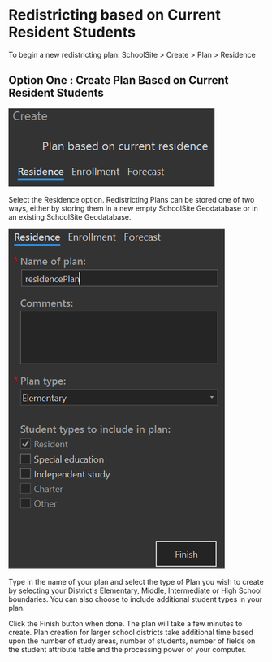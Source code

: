 # Redistricting based on Current Resident Students
To begin a new redistricting plan: SchoolSite > Create > Plan > Residence

## Option One : Create Plan Based on Current Resident Students
![Residence](planImages/residence.png)

Select the Residence option. Redistricting Plans can be stored one of two ways, either by storing them in a new empty SchoolSite Geodatabase or in an existing SchoolSite Geodatabase.

![residencePlan](planImages/residencePlan.png)

Type in the name of your plan and select the type of Plan you wish to create by selecting your District's Elementary, Middle, Intermediate or High School boundaries. You can also choose to include additional student types in your plan.

Click the Finish button when done. The plan will take a few minutes to create. Plan creation for larger school districts take additional time based upon the number of study areas, number of students, number of fields on the student attribute table and the processing power of your computer.

